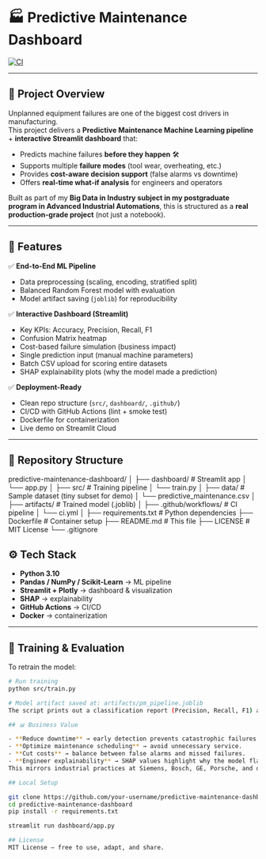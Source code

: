 # 🏭 Predictive Maintenance Dashboard  

[![CI](https://github.com/your-username/predictive-maintenance-dashboard/actions/workflows/ci.yml/badge.svg)](https://github.com/guilherme-leite-eng/predictive-maintenance-dashboard/actions)  

---

## 📌 Project Overview  
Unplanned equipment failures are one of the biggest cost drivers in manufacturing.  
This project delivers a **Predictive Maintenance Machine Learning pipeline** + **interactive Streamlit dashboard** that:  

- Predicts machine failures **before they happen** 🛠️  
- Supports multiple **failure modes** (tool wear, overheating, etc.)  
- Provides **cost-aware decision support** (false alarms vs downtime)  
- Offers **real-time what-if analysis** for engineers and operators  

Built as part of my **Big Data in Industry subject in my postgraduate program in Advanced Industrial Automations**, this is structured as a **real production-grade project** (not just a notebook).  

---

## 🚀 Features  

✅ **End-to-End ML Pipeline**  
- Data preprocessing (scaling, encoding, stratified split)  
- Balanced Random Forest model with evaluation  
- Model artifact saving (`joblib`) for reproducibility  

✅ **Interactive Dashboard (Streamlit)**  
- Key KPIs: Accuracy, Precision, Recall, F1  
- Confusion Matrix heatmap  
- Cost-based failure simulation (business impact)  
- Single prediction input (manual machine parameters)  
- Batch CSV upload for scoring entire datasets  
- SHAP explainability plots (why the model made a prediction)  

✅ **Deployment-Ready**  
- Clean repo structure (`src/`, `dashboard/`, `.github/`)  
- CI/CD with GitHub Actions (lint + smoke test)  
- Dockerfile for containerization  
- Live demo on Streamlit Cloud  

---

## 📂 Repository Structure  
predictive-maintenance-dashboard/
│
├── dashboard/ # Streamlit app
│ └── app.py
│
├── src/ # Training pipeline
│ └── train.py
│
├── data/ # Sample dataset (tiny subset for demo)
│ └── predictive_maintenance.csv
│
├── artifacts/ # Trained model (.joblib)
│
├── .github/workflows/ # CI pipeline
│ └── ci.yml
│
├── requirements.txt # Python dependencies
├── Dockerfile # Container setup
├── README.md # This file
├── LICENSE # MIT License
└── .gitignore

## ⚙️ Tech Stack  

- **Python 3.10**  
- **Pandas / NumPy / Scikit-Learn** → ML pipeline  
- **Streamlit + Plotly** → dashboard & visualization  
- **SHAP** → explainability  
- **GitHub Actions** → CI/CD  
- **Docker** → containerization  

---

## 🔬 Training & Evaluation  

To retrain the model:  
```bash
# Run training
python src/train.py

# Model artifact saved at: artifacts/pm_pipeline.joblib
The script prints out a classification report (Precision, Recall, F1) and updates the trained model in artifacts/

## 📊 Business Value

- **Reduce downtime** → early detection prevents catastrophic failures.
- **Optimize maintenance scheduling** → avoid unnecessary service.
- **Cut costs** → balance between false alarms and missed failures.
- **Engineer explainability** → SHAP values highlight why the model flagged risk.
This mirrors industrial practices at Siemens, Bosch, GE, Porsche, and other leaders in predictive analytics.

## Local Setup

git clone https://github.com/your-username/predictive-maintenance-dashboard.git
cd predictive-maintenance-dashboard
pip install -r requirements.txt

streamlit run dashboard/app.py

## License
MIT License — free to use, adapt, and share.

